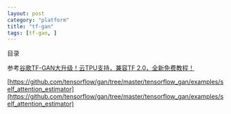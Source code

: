 ```yaml
---
layout: post
category: "platform"
title: "tf-gan"
tags: [tf-gan, ]
---
```


目录

<!-- TOC -->


<!-- /TOC -->


参考[谷歌TF-GAN大升级！云TPU支持，兼容TF 2.0，全新免费教程！](https://mp.weixin.qq.com/s/pLpux2I6pLZZCqIqr7e9lg)

[https://github.com/tensorflow/gan/tree/master/tensorflow_gan/examples/self_attention_estimator](https://github.com/tensorflow/gan/tree/master/tensorflow_gan/examples/self_attention_estimator)

